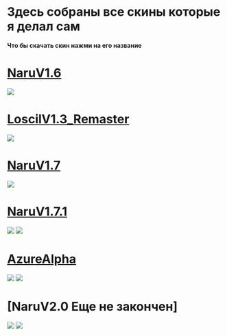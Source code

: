 # Здесь собраны все скины которые я делал сам


**Что бы скачать скин нажми на его название**


# [NaruV1.6](https://naru.s-ul.eu/Y16IQKY0)
![](https://pp.userapi.com/c837223/v837223994/7934b/KPg2-M5NFWk.jpg)

# [LoscilV1.3_Remaster](https://www.dropbox.com/s/ld8aipepjrm1kk8/Loscil%20V1.3_Remaster.osk?dl=0)
![](https://pp.userapi.com/c837223/v837223994/79341/6_zsm_2PMZw.jpg)

# [NaruV1.7](https://naru.s-ul.eu/Sffjf7zA)
![](https://pp.userapi.com/c840432/v840432997/369c4/eKY5Jdjzs8k.jpg)

# [NaruV1.7.1](https://naru.s-ul.eu/6LTFgOE8)
![](https://pp.userapi.com/c841023/v841023773/60d18/qIYlW3xmgDM.jpg)
![](https://pp.userapi.com/c840432/v840432997/369c4/eKY5Jdjzs8k.jpg)

# [AzureAlpha](https://ujico.s-ul.eu/t6Lpk7eP)
![](https://ujico.s-ul.eu/1Esx0W7M)
![](https://ujico.s-ul.eu/mxufQ0ik)

# [NaruV2.0 Еще не закончен]
![](https://ujico.s-ul.eu/0VtBmArC)
![](https://ujico.s-ul.eu/GhvkYuvE)
